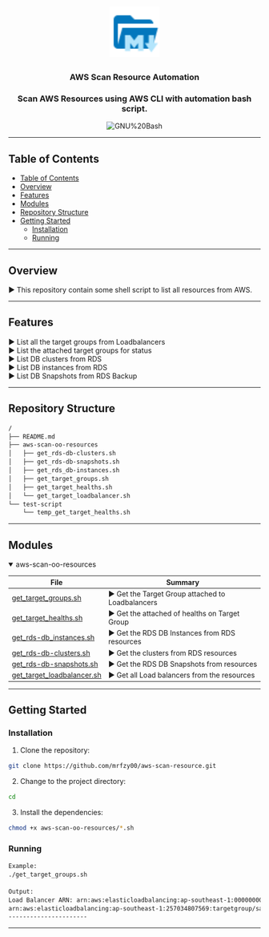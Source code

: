 <div align="center">
<h1 align="center">
<img src="https://raw.githubusercontent.com/PKief/vscode-material-icon-theme/ec559a9f6bfd399b82bb44393651661b08aaf7ba/icons/folder-markdown-open.svg" width="100" />
<br></h1>
<h3> AWS Scan Resource Automation</h3>
<h3>Scan AWS Resources using AWS CLI with automation bash script.</h3>

<p align="center">
<img src="https://img.shields.io/badge/GNU%20Bash-4EAA25.svg?style=flat-square&logo=GNU-Bash&logoColor=white" alt="GNU%20Bash" />
</p>
</div>

---

## Table of Contents
- [ Table of Contents](#-table-of-contents)
- [ Overview](#-overview)
- [ Features](#-features)
- [ Modules](#-modules)
- [ Repository Structure](#-repository-structure)
- [ Getting Started](#-getting-started)
    - [ Installation](#-installation)
    - [ Running ](#-running-)
---


##  Overview

► This repository contain some shell script to list all resources from AWS. 

---

## Features

► List all the target groups from Loadbalancers <br>
► List the attached target groups for status <br>
► List DB clusters from RDS <br>
► List DB instances from RDS <br>
► List DB Snapshots from RDS Backup

---


##  Repository Structure

```sh
/
├── README.md
├── aws-scan-oo-resources
│   ├── get_rds-db-clusters.sh
│   ├── get_rds-db-snapshots.sh
│   ├── get_rds_db-instances.sh
│   ├── get_target_groups.sh
│   ├── get_target_healths.sh
│   └── get_target_loadbalancer.sh
└── test-script
    └── temp_get_target_healths.sh

```

---


##  Modules

<details open><summary>aws-scan-oo-resources</summary>

| File                                   | Summary       |
| ---                                    | ---           |
| [get_target_groups.sh]({file_path})    | ► Get the Target Group attached to Loadbalancers |
| [get_target_healths.sh]({file_path})   | ► Get the attached of healths on Target Group |
| [get_rds-db_instances.sh]({file_path})    | ► Get the RDS DB Instances from RDS resources |
| [get_rds-db-clusters.sh]({file_path})   | ► Get the clusters from RDS resources |
| [get_rds-db-snapshots.sh]({file_path})    | ► Get the RDS DB Snapshots from resources |
| [get_target_loadbalancer.sh]({file_path}) | ► Get all Load balancers from the resources |

</details>

---

##  Getting Started

###  Installation

1. Clone the  repository:
```sh
git clone https://github.com/mrfzy00/aws-scan-resource.git
```

2. Change to the project directory:
```sh
cd 
```

3. Install the dependencies:
```sh
chmod +x aws-scan-oo-resources/*.sh
```

###  Running 

```sh
Example: 
./get_target_groups.sh

Output: 
Load Balancer ARN: arn:aws:elasticloadbalancing:ap-southeast-1:00000000000:loadbalancer/net/sample-nlb/000000000000000        
arn:aws:elasticloadbalancing:ap-southeast-1:257034807569:targetgroup/sample-tg-nlb/0000000000000
----------------------
```

---
